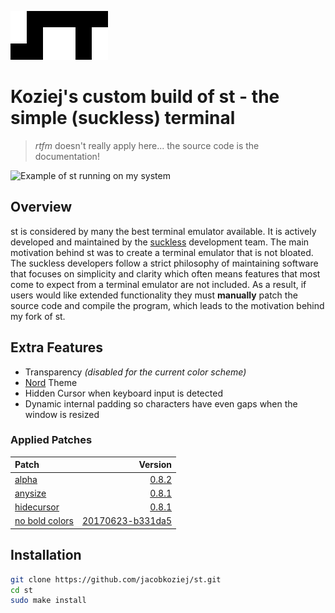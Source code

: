 [![st logo](st.png)](https://st.suckless.org/)
# Koziej's custom build of st - the simple (suckless) terminal
> *rtfm* doesn't really apply here... the source code is the documentation!

![Example of st running on my system](sample.png)

## Overview
st is considered by many the best terminal emulator available.
It is actively developed and maintained by the [suckless](suckless.org) development team.
The main motivation behind st was to create a terminal emulator that is not bloated.
The suckless developers follow a strict philosophy of maintaining software that focuses on simplicity and clarity which often means features that most come to expect from a terminal emulator are not included.
As a result, if users would like extended functionality they must **manually** patch the source code and compile the program, which leads to the motivation behind my fork of st.

## Extra Features
* Transparency *(disabled for the current color scheme)*
* [Nord](https://www.nordtheme.com/) Theme
* Hidden Cursor when keyboard input is detected
* Dynamic internal padding so characters have even gaps when the window is resized

### Applied Patches
| Patch | Version |
| :-- | --: |
| [alpha](https://st.suckless.org/patches/alpha/) | [0.8.2](https://st.suckless.org/patches/alpha/st-alpha-0.8.2.diff) | 
| [anysize](https://st.suckless.org/patches/anysize/) | [0.8.1](https://st.suckless.org/patches/anysize/st-anysize-0.8.1.diff) |
| [hidecursor](https://st.suckless.org/patches/hidecursor/) | [0.8.1](https://st.suckless.org/patches/hidecursor/st-hidecursor-0.8.1.diff) |
| [no bold colors](https://st.suckless.org/patches/solarized/) | [20170623-b331da5](https://st.suckless.org/patches/solarized/st-no_bold_colors-20170623-b331da5.diff) |

## Installation
```bash
git clone https://github.com/jacobkoziej/st.git
cd st
sudo make install
```
